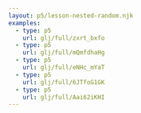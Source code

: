 ```yaml
---
layout: p5/lesson-nested-random.njk
examples:
  - type: p5
    url: glj/full/zxrt_bxfo
  - type: p5
    url: glj/full/mQmfdhaHg
  - type: p5
    url: glj/full/eNHc_mYaT
  - type: p5
    url: glj/full/6JTfoG1GK
  - type: p5
    url: glj/full/Aai62iKHI
---
```

